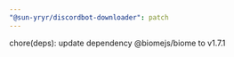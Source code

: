 ```yaml
---
"@sun-yryr/discordbot-downloader": patch
---
```


chore(deps): update dependency @biomejs/biome to v1.7.1
